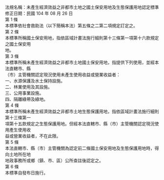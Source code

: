 法規名稱：未產生經濟效益之非都市土地之國土保安用地及生態保護用地認定標準  
修正日期：民國 104 年 08 月 26 日  
第 1 條  
本標準依社會救助法（以下簡稱本法）第五條之二第二項規定訂定之。  
第 2 條  
本標準所稱國土保安用地，指依區域計畫法施行細則第十三條第一項第十六款規定之國土保安用  
地。  
第 3 條  
本標準所稱未產生經濟效益之非都市土地國土保安用地，指提供下列使用，並經本法直轄市、縣  
（市）主管機關認定現況使用未產生使用收益或營業收益者：  
一、水源保護及水土保持設施。  
二、林業使用及其設施。  
三、公用事業設施。  
四、隔離綠帶及綠地。  
第 4 條  
本標準所稱未產生經濟效益之非都市土地生態保護用地，指依區域計畫法施行細則第十三條第一  
項第十五款規定之生態保護用地。但經本法直轄市、縣（市）主管機關認定現況使用產生使用收  
益或營業收益者，不在此限。  
第 5 條  
本法直轄市、縣（市）主管機關為認定前二條國土保安用地及生態保護用地時，得向土地所在地  
地政事務所或鄉（鎮、市、區）公所查註後認定之。  
第 6 條  
本標準自發布日施行。  


